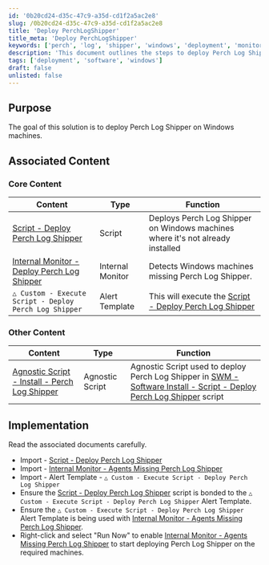 ```yaml
---
id: '0b20cd24-d35c-47c9-a35d-cd1f2a5ac2e8'
slug: /0b20cd24-d35c-47c9-a35d-cd1f2a5ac2e8
title: 'Deploy PerchLogShipper'
title_meta: 'Deploy PerchLogShipper'
keywords: ['perch', 'log', 'shipper', 'windows', 'deployment', 'monitor']
description: 'This document outlines the steps to deploy Perch Log Shipper on Windows machines, detailing associated scripts and monitors needed for effective implementation.'
tags: ['deployment', 'software', 'windows']
draft: false
unlisted: false
---
```


## Purpose

The goal of this solution is to deploy Perch Log Shipper on Windows machines.

## Associated Content

### Core Content

| Content                                                                 | Type           | Function                                                                     |
|-------------------------------------------------------------------------|----------------|------------------------------------------------------------------------------|
| [Script - Deploy Perch Log Shipper](/docs/6587bacd-7587-466e-b31d-7291cf11a401) | Script         | Deploys Perch Log Shipper on Windows machines where it's not already installed |
| [Internal Monitor - Deploy Perch Log Shipper](/docs/bc410117-b7b7-4345-967c-965f15acdf07) | Internal Monitor | Detects Windows machines missing Perch Log Shipper.                          |
| `△ Custom - Execute Script - Deploy Perch Log Shipper`               | Alert Template  | This will execute the [Script - Deploy Perch Log Shipper](/docs/6587bacd-7587-466e-b31d-7291cf11a401) |

### Other Content

| Content                                                                 | Type           | Function                                                                                           |
|-------------------------------------------------------------------------|----------------|----------------------------------------------------------------------------------------------------|
| [Agnostic Script - Install - Perch Log Shipper](/docs/41fd7a2b-4604-4ef1-bd74-c7a4325da37e) | Agnostic Script | Agnostic Script used to deploy Perch Log Shipper in [SWM - Software Install - Script - Deploy Perch Log Shipper](/docs/6587bacd-7587-466e-b31d-7291cf11a401) script |

## Implementation

Read the associated documents carefully.

- Import - [Script - Deploy Perch Log Shipper](/docs/6587bacd-7587-466e-b31d-7291cf11a401)
- Import - [Internal Monitor - Agents Missing Perch Log Shipper](/docs/bc410117-b7b7-4345-967c-965f15acdf07)
- Import - Alert Template - `△ Custom - Execute Script - Deploy Perch Log Shipper`
- Ensure the [Script - Deploy Perch Log Shipper](/docs/6587bacd-7587-466e-b31d-7291cf11a401) script is bonded to the `△ Custom - Execute Script - Deploy Perch Log Shipper` Alert Template.
- Ensure the `△ Custom - Execute Script - Deploy Perch Log Shipper` Alert Template is being used with [Internal Monitor - Agents Missing Perch Log Shipper](/docs/bc410117-b7b7-4345-967c-965f15acdf07).
- Right-click and select "Run Now" to enable [Internal Monitor - Agents Missing Perch Log Shipper](/docs/bc410117-b7b7-4345-967c-965f15acdf07) to start deploying Perch Log Shipper on the required machines.



